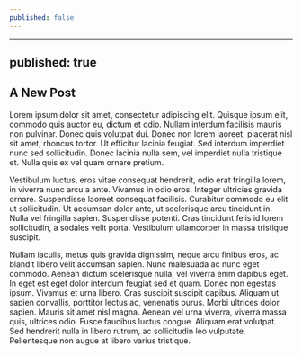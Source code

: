 ```yaml
---
published: false
---
```

---
published: true
---


## A New Post

Lorem ipsum dolor sit amet, consectetur adipiscing elit. Quisque ipsum elit, commodo quis auctor eu, dictum et odio. Nullam interdum facilisis mauris non pulvinar. Donec quis volutpat dui. Donec non lorem laoreet, placerat nisl sit amet, rhoncus tortor. Ut efficitur lacinia feugiat. Sed interdum imperdiet nunc sed sollicitudin. Donec lacinia nulla sem, vel imperdiet nulla tristique et. Nulla quis ex vel quam ornare pretium.

Vestibulum luctus, eros vitae consequat hendrerit, odio erat fringilla lorem, in viverra nunc arcu a ante. Vivamus in odio eros. Integer ultricies gravida ornare. Suspendisse laoreet consequat facilisis. Curabitur commodo eu elit ut sollicitudin. Ut accumsan dolor ante, ut scelerisque arcu tincidunt in. Nulla vel fringilla sapien. Suspendisse potenti. Cras tincidunt felis id lorem sollicitudin, a sodales velit porta. Vestibulum ullamcorper in massa tristique suscipit.

Nullam iaculis, metus quis gravida dignissim, neque arcu finibus eros, ac blandit libero velit accumsan sapien. Nunc malesuada ac nunc eget commodo. Aenean dictum scelerisque nulla, vel viverra enim dapibus eget. In eget est eget dolor interdum feugiat sed et quam. Donec non egestas ipsum. Vivamus et urna libero. Cras suscipit suscipit dapibus. Aliquam ut sapien convallis, porttitor lectus ac, venenatis purus. Morbi ultrices dolor sapien. Mauris sit amet nisl magna. Aenean vel urna viverra, viverra massa quis, ultrices odio. Fusce faucibus luctus congue. Aliquam erat volutpat. Sed hendrerit nulla in libero rutrum, ac sollicitudin leo vulputate. Pellentesque non augue at libero varius tristique.
